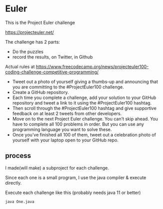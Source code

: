 # Euler
This is the Project Euler challenge

https://projecteuler.net/

The challenge has 2 parts:
* Do the puzzles
* record the results, on Twitter, in Github

Actual rules at  https://www.freecodecamp.org/news/projecteuler100-coding-challenge-competitive-programming/

* Tweet out a photo of yourself giving a thumbs-up and announcing that you are committing to the #ProjectEuler100 challenge.
* Create a GitHub repository.
* Each time you complete a challenge, add your solution to your GitHub repository and tweet a link to it using the #ProjectEuler100 hashtag.
* Then scroll through the #ProjectEuler100 hashtag and give supportive feedback on at least 2 tweets from other developers.
* Move on to the next Project Euler challenge. You can't skip ahead. You have to complete all 100 problems in order. But you can use any programming language you want to solve these.
* Once you've finished all 100 of them, tweet out a celebration photo of yourself with your laptop open to your GitHub repo.



## process

I made(will make) a subproject for each challenge.

Since each one is a small program,  I use the java compiler & execute directly.

Execute each challenge like this (probably needs java 11 or better)

    java One.java

